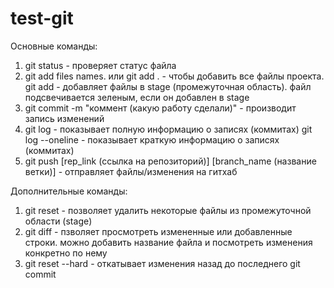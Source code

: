 # test-git
Основные команды:
1. git status - проверяет статус файла
2. git add files names. или git add . - чтобы добавить все файлы проекта. git add - добавляет файлы в stage (промежуточная область). файл подсвечивается зеленым, если он добавлен в stage
3. git commit -m "коммент (какую работу сделали)" - производит запись изменений 
4. git log - показывает полную информацию о записях (коммитах)
git log --oneline - показывает краткую информацию о записях (коммитах)
5. git push [rep_link (ссылка на репозиторий)] [branch_name (название ветки)] - отправляет файлы/изменения на гитхаб

Дополнительные команды:
1. git reset - позволяет удалить некоторые файлы из промежуточной области (stage)
2. git diff - пзволяет просмотреть измененные или добавленные строки. можно добавить название файла и посмотреть изменения конкретно по нему
3. git reset --hard - откатывает изменения назад до последнего git commit
